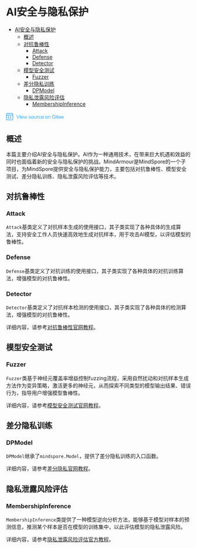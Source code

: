 # AI安全与隐私保护

<!-- TOC -->

- [AI安全与隐私保护](#ai安全与隐私保护)
    - [概述](#概述)
    - [对抗鲁棒性](#对抗鲁棒性)
        - [Attack](#attack)
        - [Defense](#defense)
        - [Detector](#detector)
    - [模型安全测试](#模型安全测试)
        - [Fuzzer](#fuzzer)
    - [差分隐私训练](#差分隐私训练)
        - [DPModel](#dpmodel)
    - [隐私泄露风险评估](#隐私泄露风险评估)
        - [MembershipInference](#membershipinference)

<!-- /TOC -->

<a href="https://gitee.com/mindspore/docs/blob/master/docs/programming_guide/source_zh_cn/security_and_privacy.md" target="_blank"><img src="./_static/logo_source.png"></a>

## 概述

本篇主要介绍AI安全与隐私保护。AI作为一种通用技术，在带来巨大机遇和效益的同时也面临着新的安全与隐私保护的挑战。MindArmour是MindSpore的一个子项目，为MindSpore提供安全与隐私保护能力，主要包括对抗鲁棒性、模型安全测试、差分隐私训练、隐私泄露风险评估等技术。

## 对抗鲁棒性

### Attack

`Attack`基类定义了对抗样本生成的使用接口，其子类实现了各种具体的生成算法，支持安全工作人员快速高效地生成对抗样本，用于攻击AI模型，以评估模型的鲁棒性。

### Defense

`Defense`基类定义了对抗训练的使用接口，其子类实现了各种具体的对抗训练算法，增强模型的对抗鲁棒性。

### Detector

`Detector`基类定义了对抗样本检测的使用接口，其子类实现了各种具体的检测算法，增强模型的对抗鲁棒性。

详细内容，请参考[对抗鲁棒性官网教程](https://www.mindspore.cn/tutorial/training/zh-CN/master/advanced_use/improve_model_security_nad.html)。

## 模型安全测试

### Fuzzer

`Fuzzer`类基于神经元覆盖率增益控制fuzzing流程，采用自然扰动和对抗样本生成方法作为变异策略，激活更多的神经元，从而探索不同类型的模型输出结果、错误行为，指导用户增强模型鲁棒性。

详细内容，请参考[模型安全测试官网教程](https://www.mindspore.cn/tutorial/training/zh-CN/master/advanced_use/test_model_security_fuzzing.html)。

## 差分隐私训练

### DPModel

`DPModel`继承了`mindspore.Model`，提供了差分隐私训练的入口函数。

详细内容，请参考[差分隐私官网教程](https://www.mindspore.cn/tutorial/training/zh-CN/master/advanced_use/protect_user_privacy_with_differential_privacy.html)。

## 隐私泄露风险评估

### MembershipInference

`MembershipInference`类提供了一种模型逆向分析方法，能够基于模型对样本的预测信息，推测某个样本是否在模型的训练集中，以此评估模型的隐私泄露风险。

详细内容，请参考[隐私泄露风险评估官方教程](https://www.mindspore.cn/tutorial/training/zh-CN/master/advanced_use/test_model_security_membership_inference.html)。
